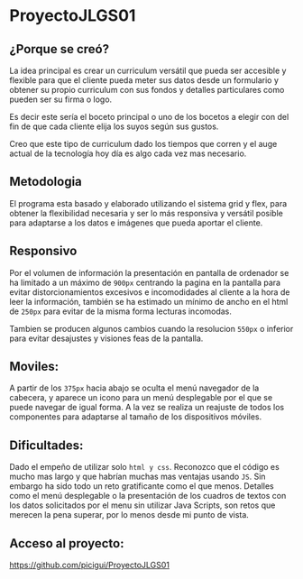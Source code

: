 # ProyectoJLGS01

## ¿Porque se creó?

La idea principal es crear un curriculum versátil que pueda ser accesible y flexible para que el cliente pueda meter sus datos desde un formulario y obtener su propio curriculum con sus fondos y detalles particulares como pueden ser su firma o logo.

Es decir este sería el boceto principal o uno de los bocetos a elegir con del fin de que cada cliente elija los suyos según sus gustos.

Creo que este tipo de curriculum dado los tiempos que corren y el auge actual de la tecnología hoy día es algo cada vez mas necesario.

## Metodologia

El programa esta basado y elaborado utilizando el sistema grid y flex, para obtener la flexibilidad necesaria y ser lo más responsiva y versátil posible para adaptarse a los datos e imágenes que pueda aportar el cliente.

## Responsivo

Por el volumen de información la presentación en pantalla de ordenador se ha limitado a un máximo de `900px` centrando la pagina en la pantalla para evitar distorcionamientos excesivos e incomodidades al cliente a la hora de leer la información, también se ha estimado un mínimo de ancho en el html de `250px` para evitar de la misma forma lecturas incomodas.

Tambien se producen algunos cambios cuando la resolucion `550px` o inferior para evitar desajustes y visiones feas de la pantalla.

## Moviles:

A partir de los `375px` hacia abajo se oculta el menú navegador de la cabecera, y aparece un icono para un menú desplegable por el que se puede navegar de igual forma. A la vez se realiza un reajuste de todos los componentes para adaptarse al tamaño de los dispositivos móviles.

## Dificultades:

Dado el empeño de utilizar solo `html y css`. Reconozco que el código es mucho mas largo y que habrían muchas mas ventajas usando `JS`. Sin embargo ha sido todo un reto gratificante como el que menos. Detalles como el menú desplegable o la presentación de los cuadros de textos con los datos solicitados por el menu sin utilizar Java Scripts, son retos que merecen la pena superar, por lo menos desde mi punto de vista.

## Acceso al proyecto:

https://github.com/picigui/ProyectoJLGS01
